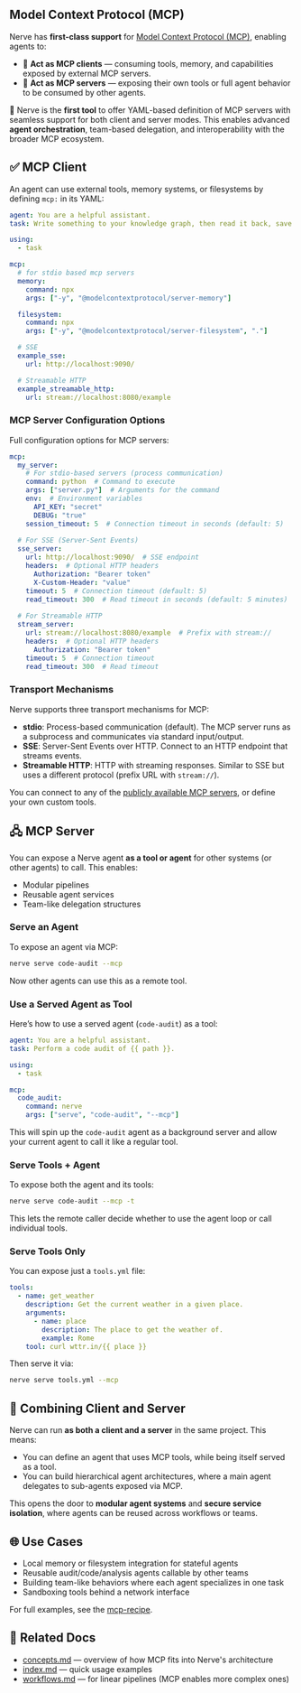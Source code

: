 ## Model Context Protocol (MCP)

Nerve has **first-class support** for [Model Context Protocol (MCP)](https://modelcontextprotocol.io/introduction), enabling agents to:

- 🔌 **Act as MCP clients** — consuming tools, memory, and capabilities exposed by external MCP servers.
- 🧩 **Act as MCP servers** — exposing their own tools or full agent behavior to be consumed by other agents.

🚀 Nerve is the **first tool** to offer YAML-based definition of MCP servers with seamless support for both client and server modes. This enables advanced **agent orchestration**, team-based delegation, and interoperability with the broader MCP ecosystem.

## ✅ MCP Client

An agent can use external tools, memory systems, or filesystems by defining `mcp:` in its YAML:

```yaml
agent: You are a helpful assistant.
task: Write something to your knowledge graph, then read it back, save it to output.txt, and mark the task complete.

using:
  - task

mcp:
  # for stdio based mcp servers
  memory:
    command: npx
    args: ["-y", "@modelcontextprotocol/server-memory"]

  filesystem:
    command: npx
    args: ["-y", "@modelcontextprotocol/server-filesystem", "."]

  # SSE
  example_sse:
    url: http://localhost:9090/

  # Streamable HTTP
  example_streamable_http:
    url: stream://localhost:8080/example
```

### MCP Server Configuration Options

Full configuration options for MCP servers:

```yaml
mcp:
  my_server:
    # For stdio-based servers (process communication)
    command: python  # Command to execute
    args: ["server.py"]  # Arguments for the command
    env:  # Environment variables
      API_KEY: "secret"
      DEBUG: "true"
    session_timeout: 5  # Connection timeout in seconds (default: 5)
    
  # For SSE (Server-Sent Events)
  sse_server:
    url: http://localhost:9090/  # SSE endpoint
    headers:  # Optional HTTP headers
      Authorization: "Bearer token"
      X-Custom-Header: "value"
    timeout: 5  # Connection timeout (default: 5)
    read_timeout: 300  # Read timeout in seconds (default: 5 minutes)
    
  # For Streamable HTTP
  stream_server:
    url: stream://localhost:8080/example  # Prefix with stream://
    headers:  # Optional HTTP headers
      Authorization: "Bearer token"
    timeout: 5  # Connection timeout
    read_timeout: 300  # Read timeout
```

### Transport Mechanisms

Nerve supports three transport mechanisms for MCP:

- **stdio**: Process-based communication (default). The MCP server runs as a subprocess and communicates via standard input/output.
- **SSE**: Server-Sent Events over HTTP. Connect to an HTTP endpoint that streams events.
- **Streamable HTTP**: HTTP with streaming responses. Similar to SSE but uses a different protocol (prefix URL with `stream://`).

You can connect to any of the [publicly available MCP servers](https://github.com/punkpeye/awesome-mcp-servers), or define your own custom tools.

## 🖧 MCP Server

You can expose a Nerve agent **as a tool or agent** for other systems (or other agents) to call.
This enables:
- Modular pipelines
- Reusable agent services
- Team-like delegation structures

### Serve an Agent
To expose an agent via MCP:
```bash
nerve serve code-audit --mcp
```
Now other agents can use this as a remote tool.

### Use a Served Agent as Tool
Here’s how to use a served agent (`code-audit`) as a tool:
```yaml
agent: You are a helpful assistant.
task: Perform a code audit of {{ path }}.

using:
  - task

mcp:
  code_audit:
    command: nerve
    args: ["serve", "code-audit", "--mcp"]
```

This will spin up the `code-audit` agent as a background server and allow your current agent to call it like a regular tool.

### Serve Tools + Agent
To expose both the agent and its tools:
```bash
nerve serve code-audit --mcp -t
```
This lets the remote caller decide whether to use the agent loop or call individual tools.

### Serve Tools Only
You can expose just a `tools.yml` file:
```yaml
tools:
  - name: get_weather
    description: Get the current weather in a given place.
    arguments:
      - name: place
        description: The place to get the weather of.
        example: Rome
    tool: curl wttr.in/{{ place }}
```

Then serve it via:
```bash
nerve serve tools.yml --mcp
```

## 🔁 Combining Client and Server
Nerve can run **as both a client and a server** in the same project. This means:
- You can define an agent that uses MCP tools, while being itself served as a tool.
- You can build hierarchical agent architectures, where a main agent delegates to sub-agents exposed via MCP.

This opens the door to **modular agent systems** and **secure service isolation**, where agents can be reused across workflows or teams.

## 🌐 Use Cases
- Local memory or filesystem integration for stateful agents
- Reusable audit/code/analysis agents callable by other teams
- Building team-like behaviors where each agent specializes in one task
- Sandboxing tools behind a network interface

For full examples, see the [mcp-recipe](https://github.com/evilsocket/nerve/tree/main/examples/mcp-recipe).

## 🧭 Related Docs
- [concepts.md](concepts.md#mcp-model-context-protocol) — overview of how MCP fits into Nerve's architecture
- [index.md](index.md) — quick usage examples
- [workflows.md](workflows.md) — for linear pipelines (MCP enables more complex ones)
